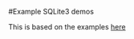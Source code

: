 #Example SQLite3 demos

This is based on the examples [here](https://en.wikibooks.org/wiki/SQL_Exercises/The_computer_store)

